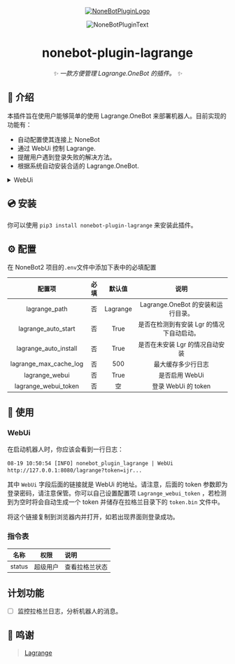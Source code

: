 <div align="center">
  <a href="https://v2.nonebot.dev/store"><img src="https://github.com/A-kirami/nonebot-plugin-template/blob/resources/nbp_logo.png" width="180" height="180" alt="NoneBotPluginLogo"></a>
  <br>
  <p><img src="https://github.com/A-kirami/nonebot-plugin-template/blob/resources/NoneBotPlugin.svg" width="240" alt="NoneBotPluginText"></p>
</div>

<div align="center">

# nonebot-plugin-lagrange

_✨ 一款方便管理 Lagrange.OneBot 的插件。 ✨_

</div>

## 📖 介绍

本插件旨在使用户能够简单的使用 Lagrange.OneBot 来部署机器人。目前实现的功能有：

- 自动配置使其连接上 NoneBot
- 通过 WebUi 控制 Lagrange.
- 提醒用户遇到登录失败的解决方法。
- 根据系统自动安装合适的 Lagrange.OneBot.

<details>
<summary>WebUi</summary>

![1](https://raw.githubusercontent.com/Lonely-Sails/nonebot-plugin-lagrange/master/pictures/1.png)
![2](https://raw.githubusercontent.com/Lonely-Sails/nonebot-plugin-lagrange/master/pictures/2.png)
![3](https://raw.githubusercontent.com/Lonely-Sails/nonebot-plugin-lagrange/master/pictures/3.png)

</details>

## 💿 安装

你可以使用 `pip3 install nonebot-plugin-lagrange` 来安装此插件。

## ⚙️ 配置

在 NoneBot2 项目的`.env`文件中添加下表中的必填配置

|          配置项           | 必填 |   默认值    |            说明             |
|:----------------------:|:--:|:--------:|:-------------------------:|
|     lagrange_path      | 否  | Lagrange | Lagrange.OneBot 的安装和运行目录。 |
|  lagrange_auto_start   | 否  |   True   |  是否在检测到有安装 Lgr 的情况下自动启动。  |
| lagrange_auto_install  | 否  |   True   |    是否在未安装 Lgr 的情况自动安装     |
| lagrange_max_cache_log | 否  |   500    |         最大缓存多少行日志         |
|     lagrange_webui     | 否  |   True   |        是否启用 WebUi         |
|  lagrange_webui_token  | 否  |    空     |     登录 WebUi 的 token      |

## 🎉 使用

### WebUi

在启动机器人时，你应该会看到一行日志：

```log
08-19 10:50:54 [INFO] nonebot_plugin_lagrange | WebUi http://127.0.0.1:8080/lagrange?token=ijr...
```

其中 `WebUi` 字段后面的链接就是 WebUi 的地址。请注意，后面的 token 参数即为登录密码，请注意保管。你可以自己设置配置项 `Lagrange_webui_token` ，若检测到为空时将会自动生成一个 token 并储存在拉格兰目录下的 `token.bin` 文件中。

将这个链接复制到浏览器内并打开，如若出现界面则登录成功。

### 指令表

|   名称   |  权限  | 说明      |
|:------:|:----:|:--------|
| status | 超级用户 | 查看拉格兰状态 |

## 计划功能

- [ ] 监控拉格兰日志，分析机器人的消息。

## 🙏 鸣谢

> [Lagrange](https://lagrangedev.github.io/Lagrange.Doc/)
